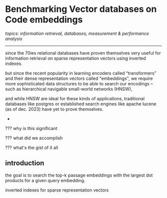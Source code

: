 # Benchmarking Vector databases on Code embeddings

_topics: information retrieval, databases, measurement & performance analysis_

---

since the 70ies relational databases have proven themselves very useful for information retrieval on sparse representation vectors using inverted indexes.

but since the recent popularity in learning encoders called “transformers” and their dense representation vectors called "embeddings", we require more sophisticated data structures to be able to search our encodings – such as hierarchical navigable small-world networks (HNSW),

and while HNSW are ideal for these kinds of applications, traditional databases like postgres or established search engines like apache lucene (as of dec. 2023) have yet to prove themselves.

- 

??? why is this significant

??? what did we accomplish

??? what's the gist of it all

## introduction

the goal is to search the top-k passage embeddings with the largest dot products for a given query embedding.





inverted indexes for sparse representation vectors

